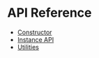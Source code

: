 # API Reference

* [Constructor](Constructor.md)
* [Instance API](Instance.md)
* [Utilities](Utilities.md)
